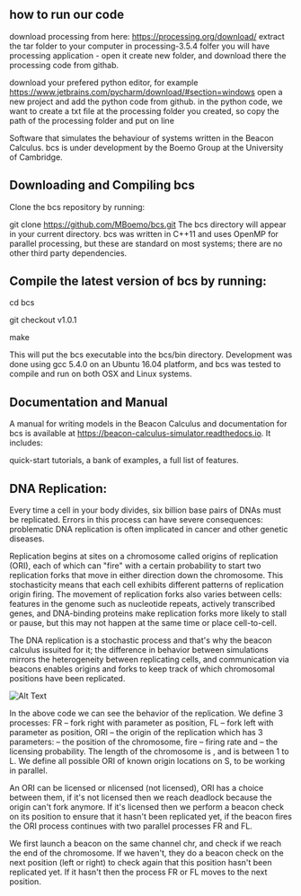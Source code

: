 ## how to run our code
download processing from here: https://processing.org/download/
extract the tar folder to your computer
in processing-3.5.4 folfer you will have processing application - open it 
create new folder, and download there the processing code from githab.

download your prefered python editor, for example https://www.jetbrains.com/pycharm/download/#section=windows
open a new project and add the python code from github.
in the python code, we want to create a txt file at the processing folder you created, so copy the path of the processing folder and put on line

Software that simulates the behaviour of systems written in the Beacon Calculus. bcs is under development by the Boemo Group at the University of Cambridge.

## Downloading and Compiling bcs
Clone the bcs repository by running:

git clone https://github.com/MBoemo/bcs.git
The bcs directory will appear in your current directory. bcs was written in C++11 and uses OpenMP for parallel processing, but these are standard on most systems; there are no other third party dependencies. 

## Compile the latest version of bcs by running:

cd bcs

git checkout v1.0.1

make

This will put the bcs executable into the bcs/bin directory. Development was done using gcc 5.4.0 on an Ubuntu 16.04 platform, and bcs was tested to compile and run on both OSX and Linux systems.

## Documentation and Manual
A manual for writing models in the Beacon Calculus and documentation for bcs is available at https://beacon-calculus-simulator.readthedocs.io. It includes:

quick-start tutorials,
a bank of examples,
a full list of features.

## DNA Replication:
Every time a cell in your body divides, six billion base pairs of DNAs must be replicated.
Errors in this process can have severe consequences: problematic DNA replication is often implicated in cancer and other genetic diseases.  

Replication begins at sites on a chromosome called origins of replication (ORI), each of which can "fire" with a certain probability to start two replication forks that move in either direction down the chromosome. 
This stochasticity means that each cell exhibits different patterns of replication origin firing. The movement of replication forks also varies between cells: features in the genome such as nucleotide repeats, actively transcribed genes, and DNA-binding proteins make replication forks more likely to stall or pause, but this may not happen at the same time or place cell-to-cell.

The DNA replication is a stochastic process and that's why the beacon calculus issuited for it; the difference in behavior between simulations mirrors the heterogeneity between replicating cells, and communication via beacons enables origins and forks to keep track of which chromosomal positions have been replicated.  

![Alt Text](https://www.biorxiv.org/content/biorxiv/early/2019/03/16/579029/F2.large.jpg?width=800&height=600&carousel=1)

In the above code we can see the behavior of the replication. We define 3 processes: 
FR – fork right with parameter  as position, FL – fork left with parameter  as position, ORI – the origin of the replication which has 3 parameters:  – the position of the chromosome, fire – firing rate and  – the licensing probability. The length of the chromosome is , and  is between 1 to L. We define all possible ORI of known origin locations on S, to be working in parallel.

An ORI can be licensed or nlicensed (not licensed), ORI has a choice between them, if it's not licensed then we reach deadlock because the origin can't fork anymore. If it's licensed then we perform a beacon check on its position to ensure that it hasn't been replicated yet, if the beacon fires the ORI process continues with two parallel processes FR and FL.

We first launch a beacon on the same channel chr, and check if we reach the end of the chromosome. If we haven't, they do a beacon check on the next position (left or right) to check again that this position hasn't been replicated yet. If it hasn't then the process FR or FL moves to the next position.



 
